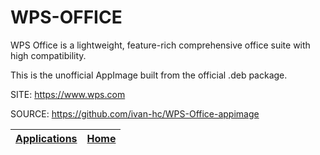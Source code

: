 # WPS-OFFICE
 
 WPS Office is a lightweight, feature-rich comprehensive office suite with high  compatibility.
 
 This is the unofficial AppImage built from the official .deb package.

 SITE: https://www.wps.com

 SOURCE: https://github.com/ivan-hc/WPS-Office-appimage

 | [Applications](https://portable-linux-apps.github.io/apps.html) | [Home](https://portable-linux-apps.github.io)
 | --- | --- |
